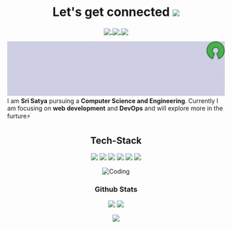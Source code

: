 <h1 align="center">Let's get connected <a target="_blank">
  <img src="https://c.tenor.com/Ud8Px21wDcYAAAAj/thisisfinland-finland.gif" height="32px" style="max-width:100%;">
  </a></h1>
<div align="center">
<p align="center"> 
<a href="https://twitter.com/SriSatya_tp">
  <img align="center" width="26px" src="https://cdn.jsdelivr.net/npm/simple-icons@v3/icons/twitter.svg" />
</a>
<a href="mailto:srisatya1187@yahoo.com">
  <img align="center" width="26px" src="https://cdn.jsdelivr.net/npm/simple-icons@v3/icons/gmail.svg" />
</a>
<a href="https://dev.to/srisatya">
  <img align="center" width="26px" src="https://cdn.jsdelivr.net/npm/simple-icons@3.13.0/icons/dev-dot-to.svg" />
</a>
</p>
</div>
<img src="Banner.gif">
I am <strong>Sri Satya</strong> pursuing a <strong>Computer Science and Engineering</strong>. Currently I am focusing on <strong>web development</strong> and <strong>DevOps</strong> and will explore more in the furture⚡
<h2 align="center">Tech-Stack</h2>
<p align="center"> 
<img src="https://img.icons8.com/color/48/000000/c-programming.png"/>
<img src="https://img.icons8.com/color/48/000000/c-plus-plus-logo.png"/>
<img src="https://img.icons8.com/color/48/000000/java-coffee-cup-logo--v1.png"/>
<img src="https://img.icons8.com/color/48/000000/html-5--v1.png"/>
<img src="https://img.icons8.com/color/48/000000/css3.png"/>
<img src="https://img.icons8.com/color/48/000000/javascript--v1.png"/>
</p>
 <div align="center">
 <img src="https://cdn.dribbble.com/users/2646423/screenshots/5507196/computer.gif" alt="Coding" width="350">
</div> 
<h3 align="center">Github Stats</h3>
<p align="center">
	
  <img width="48%" src="https://github-readme-stats.vercel.app/api?username=SriSatyaT&show_icons=true&theme=buefy" />
  <img width="48%" src="https://github-readme-streak-stats.herokuapp.com/?user=SriSatyaT&theme=cobalt" />
</p>
<div align="center">
  <img src="https://activity-graph.herokuapp.com/graph?username=SriSatyaT&bg_color=FFFFFF&color=000000&line=000000&point=00FF00"></div>
